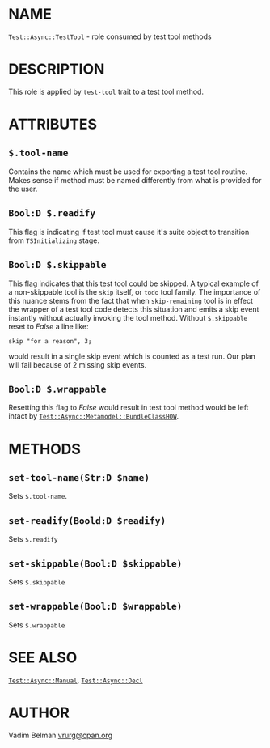 NAME
====



`Test::Async::TestTool` - role consumed by test tool methods

DESCRIPTION
===========



This role is applied by `test-tool` trait to a test tool method.

ATTRIBUTES
==========



`$.tool-name`
-------------

Contains the name which must be used for exporting a test tool routine. Makes sense if method must be named differently from what is provided for the user.

`Bool:D $.readify`
------------------

This flag is indicating if test tool must cause it's suite object to transition from `TSInitializing` stage.

`Bool:D $.skippable`
--------------------

This flag indicates that this test tool could be skipped. A typical example of a non-skippable tool is the `skip` itself, or `todo` tool family. The importance of this nuance stems from the fact that when `skip-remaining` tool is in effect the wrapper of a test tool code detects this situation and emits a skip event instantly without actually invoking the tool method. Without `$.skippable` reset to *False* a line like:

    skip "for a reason", 3;

would result in a single skip event which is counted as a test run. Our plan will fail because of 2 missing skip events.

`Bool:D $.wrappable`
--------------------

Resetting this flag to *False* would result in test tool method would be left intact by [`Test::Async::Metamodel::BundleClassHOW`](https://github.com/vrurg/raku-Test-Async/blob/v0.0.12/docs/md/Test/Async/Metamodel/BundleClassHOW.md).

METHODS
=======



`set-tool-name(Str:D $name)`
----------------------------

Sets `$.tool-name`.

`set-readify(Boold:D $readify)`
-------------------------------

Sets `$.readify`

`set-skippable(Bool:D $skippable)`
----------------------------------

Sets `$.skippable`

`set-wrappable(Bool:D $wrappable)`
----------------------------------

Sets `$.wrappable`

SEE ALSO
========

[`Test::Async::Manual`](https://github.com/vrurg/raku-Test-Async/blob/v0.0.12/docs/md/Test/Async/Manual.md), [`Test::Async::Decl`](https://github.com/vrurg/raku-Test-Async/blob/v0.0.12/docs/md/Test/Async/Decl.md)

AUTHOR
======

Vadim Belman <vrurg@cpan.org>

